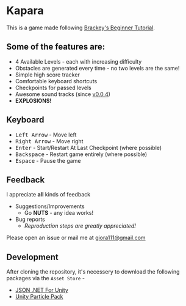 # Kapara
This is a game made following [Brackey's Beginner Tutorial](https://www.youtube.com/watch?v=j48LtUkZRjU&index=1&list=PLPV2KyIb3jR5QFsefuO2RlAgWEz6EvVi6).

## Some of the features are:
* 4 Available Levels - each with increasing difficulty
* Obstacles are generated every time - no two levels are the same!
* Simple high score tracker
* Comfortable keyboard shortcuts
* Checkpoints for passed levels
* Awesome sound tracks (since [v0.0.4](https://github.com/gioragutt/unity-kapara-game/releases/tag/v0.0.4))
* **EXPLOSIONS!**

## Keyboard
* <kbd>Left Arrow</kbd> - Move left
* <kbd>Right Arrow</kbd> - Move right
* <kbd>Enter</kbd> - Start/Restart At Last Checkpoint (where possible)
* <kbd>Backspace</kbd> - Restart game entirely (where possible)
* <kbd>Espace</kbd> - Pause the game

## Feedback
I appreciate **all** kinds of feedback
* Suggestions/Improvements
  * Go **NUTS** - any idea works!
* Bug reports
  * _Reproduction steps are greatly appreciated!_

Please open an issue or mail me at giora111@gmail.com

## Development
After cloning the repository, it's necessery to download the following packages via the `Asset Store` -
* [JSON .NET For Unity](https://assetstore.unity.com/packages/tools/input-management/json-net-for-unity-11347)
* [Unity Particle Pack](https://assetstore.unity.com/packages/essentials/asset-packs/unity-particle-pack-73777)